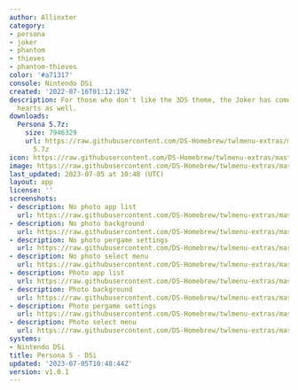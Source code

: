 ```yaml
---
author: Allinxter
category:
- persona
- joker
- phantom
- thieves
- phantom-thieves
color: '#a71317'
console: Nintendo DSi
created: '2022-07-16T01:12:19Z'
description: For those who don't like the 3DS theme, the Joker has come to take your
  hearts as well.
downloads:
  Persona 5.7z:
    size: 7946329
    url: https://raw.githubusercontent.com/DS-Homebrew/twlmenu-extras/master/_nds/TWiLightMenu/dsimenu/themes/Persona
      5.7z
icon: https://raw.githubusercontent.com/DS-Homebrew/twlmenu-extras/master/_nds/TWiLightMenu/dsimenu/themes/meta/Persona%205/icon.png
image: https://raw.githubusercontent.com/DS-Homebrew/twlmenu-extras/master/_nds/TWiLightMenu/dsimenu/themes/meta/Persona%205/icon.png
last_updated: 2023-07-05 at 10:48 (UTC)
layout: app
license: ''
screenshots:
- description: No photo app list
  url: https://raw.githubusercontent.com/DS-Homebrew/twlmenu-extras/master/_nds/TWiLightMenu/dsimenu/themes/meta/Persona%205/screenshots/No-Photo-App-List.png
- description: No photo background
  url: https://raw.githubusercontent.com/DS-Homebrew/twlmenu-extras/master/_nds/TWiLightMenu/dsimenu/themes/meta/Persona%205/screenshots/No-Photo-Background.png
- description: No photo pergame settings
  url: https://raw.githubusercontent.com/DS-Homebrew/twlmenu-extras/master/_nds/TWiLightMenu/dsimenu/themes/meta/Persona%205/screenshots/No-Photo-Pergame-Settings.png
- description: No photo select menu
  url: https://raw.githubusercontent.com/DS-Homebrew/twlmenu-extras/master/_nds/TWiLightMenu/dsimenu/themes/meta/Persona%205/screenshots/No-Photo-Select-Menu.png
- description: Photo app list
  url: https://raw.githubusercontent.com/DS-Homebrew/twlmenu-extras/master/_nds/TWiLightMenu/dsimenu/themes/meta/Persona%205/screenshots/Photo-App-List.png
- description: Photo background
  url: https://raw.githubusercontent.com/DS-Homebrew/twlmenu-extras/master/_nds/TWiLightMenu/dsimenu/themes/meta/Persona%205/screenshots/Photo-Background.png
- description: Photo pergame settings
  url: https://raw.githubusercontent.com/DS-Homebrew/twlmenu-extras/master/_nds/TWiLightMenu/dsimenu/themes/meta/Persona%205/screenshots/Photo-Pergame-Settings.png
- description: Photo select menu
  url: https://raw.githubusercontent.com/DS-Homebrew/twlmenu-extras/master/_nds/TWiLightMenu/dsimenu/themes/meta/Persona%205/screenshots/Photo-Select-Menu.png
systems:
- Nintendo DSi
title: Persona 5 - DSi
updated: '2023-07-05T10:48:44Z'
version: v1.0.1
---
```

